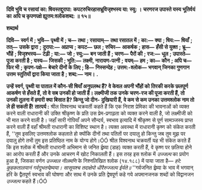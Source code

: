 **दिवि भुवि च रसायां का: षियस्तद्दुरापा:** **कपटरुचिरहासभ्रूविजृश्भस्य या: स्यु: ।** **चरणरज उपास्ते यस्य भूतिर्वयं का** **अपि च कृपणपक्षे ह्युत्तम:श्लोकशब्द: ॥ १५॥** 

**शब्दार्थ** 

**दिवि—** **स्वर्ग में** **; भुवि—** **पृथ्वी में** **; च—** **तथा** **; रसायाम्—** **तथा रसातल में** **; का:—** **क्या** **; षिय:—** **षियाँ** **; तत्—** **उसके द्वारा** **;** **दुरापा:—** **अप्राप्य** **; कपट—** **छल** **; रुचिर—** **आकर्षक** **; हास—** **हँसी से युक्त** **; भ्रू—** **भौंहें** **; विजृश्भस्य—** **टेढ़ी** **; या:—** **जो** **; स्यु:—** **बन जाती हैं** **; चरण—** **पैरों की** **; रज:—** **धूल** **; उपास्ते—** **पूजा करती है** **; यस्य—** **जिसकी** **; भूति:—** **लक्ष्मी, नारायण-पत्नी** **;** **वयम्—** **हम** **; का—** **कौन** **; अपि च—** **फिर भी** **; कृपण-पक्षे—** **बेचारे दीनों के लिए** **; हि—** **निस्सन्देह** **; उत्तम:-श्लोक—** **भगवान्** **जिनका गुणगान उत्तम स्तुतियों द्वारा किया जाता है** **; शब्द:—** **नाम।** **.** 

**उन्हें स्वर्ग, पृथ्वी या पाताल में कौन-सी षियाँ अनुपलब्ध हैं? वे केवल अपनी भौंहों को** **तिरकी करके छलपूर्ण आकर्षण से हँसते हैं, तो वे सब उनकी हो जाती हैं। लक्ष्मीजी तक उनके** **चरण-रज की पूजा करती हैं, तो उनकी तुलना में हमारी क्या बिसात है? किन्तु जो दीन-** **दुखियारी हैं, वे कम से कम उनका उत्तमश्लोक नाम तो ले ही सकती हैं!** **तात्पर्य :** श्रील विश्वनाथ चक्रवर्ती कहते हैं कि एक निराश प्रेमिका की भावनाओं को व्यक्त करने वाली राधारानी की उक्ति श्रीकृष्ण के प्रति उस प्रेम-प्रगाढ़ता को व्यक्त करने वाली है, जो लक्ष्मीजी को भी मात करने वाली है। जहाँ सारी गोपियाँ अपने सौन्दर्य, स्वभाव इत्यादि में श्रीकृष्ण से पूर्ण सामञ्जस्य प्राप्त करने वाली हैं वहाँ श्रीमती राधारानी का विशिष्ट स्थान है। त्यक्त अवस्था में राधारानी कृष्ण को संकेत करती हैं, ''तुम इसलिए उत्तमश्लोक कहलाते हो क्योंकि दीनों तथा पतितों पर दयालु हो किन्तु जब तुम मुझ पर दयालु होगे तभी तुम इस प्रतिष्ठित नाम के योग्य होगे।ÓÓ श्रील विश्वनाथ चक्रवर्ती यह भी संकेत करते हैं कि इस श्लोक में श्रीमती राधारानी अभिमान से जनित ईष्र्या (डाह) व्यक्त करती हैं, वे कृष्ण पर छलिया होने का आरोप करती हैं और उनके आचरण में खोट निकालती हैं। इस तरह इस श्लोक में *उज्जल्प* का प्रयोग हुआ है, जिसका वर्णन *उज्ज्वल* *नीलमणि* के निश्नलिखित श्लोक (१४.१८८) में पाया जाता है— *हरे: कुहकतालयानं गर्वगॢभतयेष्र्यया।* *सासूयश्च तदाक्षेपो धीरैरुज्जल्प ईर्यते॥* ''गर्वजनित ईष्र्या के भाव में भगवान् हरि के द्वैतपूर्ण स्वभाव की घोषणा और साथ में उनके प्रति द्वेषपूर्ण कहे गये अपमानजनक शब्दों को विद्वानजन *उज्जल्प* कहते हैं।ÓÓ  
